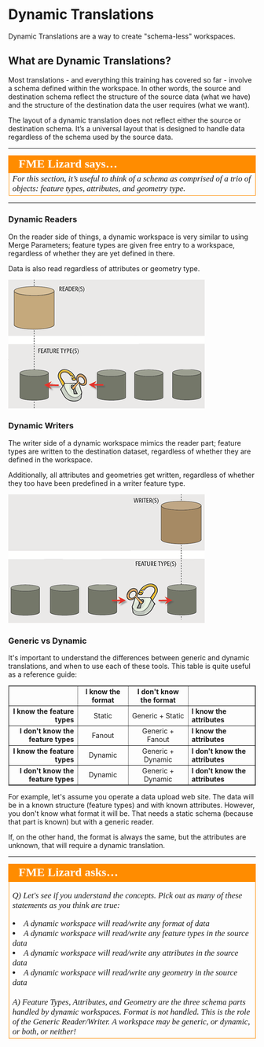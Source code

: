 # Dynamic Translations

Dynamic Translations are a way to create "schema-less" workspaces.

## What are Dynamic Translations? ##

Most translations - and everything this training has covered so far - involve a schema defined within the workspace. In other words, the source and destination schema reflect the structure of the source data (what we have) and the structure of the destination data the user requires (what we want).

The layout of a dynamic translation does not reflect either the source or destination schema. It’s a universal layout that is designed to handle data regardless of the schema used by the source data.

---

<table style="border-spacing: 0px">
<tr>
<td style="vertical-align:middle;background-color:darkorange;border: 2px solid darkorange">
<i class="fa fa-quote-left fa-lg fa-pull-left fa-fw" style="color:white;padding-right: 12px;vertical-align:text-top"></i>
<span style="color:white;font-size:x-large;font-weight: bold;font-family:serif">FME Lizard says…</span>
</td>
</tr>

<tr>
<td style="border: 1px solid darkorange">
<span style="font-family:serif; font-style:italic; font-size:larger">
For this section, it’s useful to think of a schema as comprised of a trio of objects: feature types, attributes, and geometry type.
</span>
</td>
</tr>
</table>

---

### Dynamic Readers ###
On the reader side of things, a dynamic workspace is very similar to using Merge Parameters; feature types are given free entry to a workspace, regardless of whether they are yet defined in there.

Data is also read regardless of attributes or geometry type.

![](./Images/Img3.035.DynamicReaderGraphic.png)


### Dynamic Writers ###

The writer side of a dynamic workspace mimics the reader part; feature types are written to the destination dataset, regardless of whether they are defined in the workspace.

Additionally, all attributes and geometries get written, regardless of whether they too have been predefined in a writer feature type.

![](./Images/Img3.036.DynamicWriterGraphic.png)


### Generic vs Dynamic ###

It's important to understand the differences between generic and dynamic translations, and when to use each of these tools. This table is quite useful as a reference guide:

<table border=1 cellspacing=0 cellpadding=0>
<tr>
<td></td>
<td style="font-weight:bold;text-align:center">I know the format</td>
<td style="font-weight:bold;text-align:center">I don't know the format</td>
<td></td>
</tr>
<tr>
<td style="font-weight:bold;text-align:right">I know the feature types</td>
<td style="text-align:center;">Static</td>
<td style="text-align:center;">Generic + Static</td>
<td style="font-weight:bold;text-align:left">I know the attributes</td>
</tr>
<tr>
<td style="font-weight:bold;text-align:right">I don't know the feature types</td>
<td style="text-align:center;">Fanout</td>
<td style="text-align:center;">Generic + Fanout</td>
<td style="font-weight:bold;text-align:left">I know the attributes</td>
</tr>
<tr>
<td style="font-weight:bold;text-align:right">I know the feature types</td>
<td style="text-align:center;">Dynamic</td>
<td style="text-align:center;">Generic + Dynamic</td>
<td style="font-weight:bold;text-align:left">I don't know the attributes</td>
</tr>
<tr>
<td style="font-weight:bold;text-align:right">I don't know the feature types</td>
<td style="text-align:center;">Dynamic</td>
<td style="text-align:center;">Generic + Dynamic</td>
<td style="font-weight:bold;text-align:left">I don't know the attributes</td>
</tr>
</table>

For example, let's assume you operate a data upload web site. The data will be in a known structure (feature types) and with known attributes. However, you don't know what format it will be. That needs a static schema (because that part is known) but with a generic reader.

If, on the other hand, the format is always the same, but the attributes are unknown, that will require a dynamic translation.

---

<table style="border-spacing: 0px">
<tr>
<td style="vertical-align:middle;background-color:darkorange;border: 2px solid darkorange">
<i class="fa fa-quote-left fa-lg fa-pull-left fa-fw" style="color:white;padding-right: 12px;vertical-align:text-top"></i>
<span style="color:white;font-size:x-large;font-weight: bold;font-family:serif">FME Lizard asks…</span>
</td>
</tr>

<tr>
<td style="border: 1px solid darkorange">
<span style="font-family:serif; font-style:italic; font-size:larger">

<quiz name="">
  <question multiple>
    <p>
      Q) Let's see if you understand the concepts. Pick out as many of these statements as you think are true:
    </p>
    <answer><li>A dynamic workspace will read/write any format of data</answer>
    <answer correct><li>A dynamic workspace will read/write any feature types in the source data</answer>
    <answer correct><li>A dynamic workspace will read/write any attributes in the source data</answer>
    <answer correct><li>A dynamic workspace will read/write any geometry in the source data</answer>
    <explanation><br><br>A) Feature Types, Attributes, and Geometry are the three schema parts handled by dynamic workspaces. Format is not handled. This is the role of the Generic Reader/Writer. A workspace may be generic, or dynamic, or both, or neither!</explanation>
  </question>
</quiz>

</span>
</td>
</tr>
</table>

